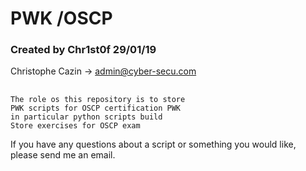 # PWK /OSCP
### Created by Chr1st0f 29/01/19
Christophe Cazin -> admin@cyber-secu.com
##
    The role os this repository is to store
    PWK scripts for OSCP certification PWK
    in particular python scripts build 
    Store exercises for OSCP exam

If you have any questions about a script or something you would like, please send me an email.
